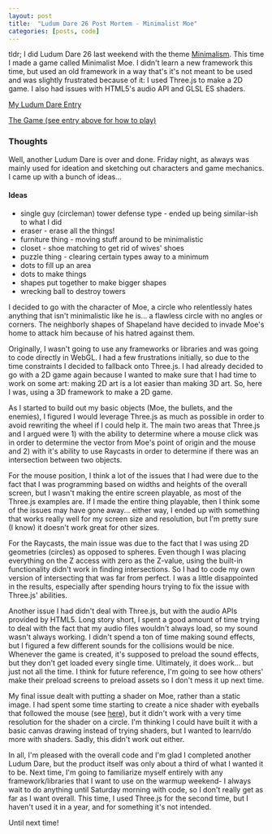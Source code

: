 ```yaml
---
layout: post
title:  "Ludum Dare 26 Post Mortem - Minimalist Moe"
categories: [posts, code]
---
```

tldr; I did Ludum Dare 26 last weekend with the theme [Minimalism](http://www.ludumdare.com/compo/2013/04/24/welcome-to-ludum-dare-26/). This time I made a game called Minimalist Moe. I didn't learn a new framework this time, but used an old framework in a way that's it's not meant to be used and was slightly frustrated because of it: I used Three.js to make a 2D game. I also had issues with HTML5's audio API and GLSL ES shaders.

[My Ludum Dare Entry](http://www.ludumdare.com/compo/ludum-dare-26/?action=preview&uid=7737)

[The Game (see entry above for how to play)](/ludumdare/ld26/)

### Thoughts

Well, another Ludum Dare is over and done. Friday night, as always was mainly used for ideation and sketching out characters and game mechanics. I came up with a bunch of ideas...

#### Ideas

* single guy (circleman) tower defense type - ended up being similar-ish to what I did
* eraser - erase all the things!
* furniture thing - moving stuff around to be minimalistic
* closet - shoe matching to get rid of wives' shoes
* puzzle thing - clearing certain types away to a minimum
* dots to fill up an area
* dots to make things
* shapes put together to make bigger shapes
* wrecking ball to destroy towers

I decided to go with the character of Moe, a circle who relentlessly hates anything that isn't minimalistic like he is... a flawless circle with no angles or corners. The neighborly shapes of Shapeland have decided to invade Moe's home to attack him because of his hatred against them.

Originally, I wasn't going to use any frameworks or libraries and was going to code directly in WebGL. I had a few frustrations initially, so due to the time constraints I decided to fallback onto Three.js. I had already decided to go with a 2D game again because I wanted to make sure that I had time to work on some art: making 2D art is a lot easier than making 3D art. So, here I was, using a 3D framework to make a 2D game.

As I started to build out my basic objects (Moe, the bullets, and the enemies), I figured I would leverage Three.js as much as possible in order to avoid rewriting the wheel if I could help it. The main two areas that Three.js and I argued were 1) with the ability to determine where a mouse click was in order to determine the vector from Moe's point of origin and the mouse and 2) with it's ability to use Raycasts in order to determine if there was an intersection between two objects.

For the mouse position, I think a lot of the issues that I had were due to the fact that I was programming based on widths and heights of the overall screen, but I wasn't making the entire screen playable, as most of the Three.js examples are. If I made the entire thing playable, then I think some of the issues may have gone away... either way, I ended up with something that works really well for my screen size and resolution, but I'm pretty sure (I know) it doesn't work great for other sizes.

For the Raycasts, the main issue was due to the fact that I was using 2D geometries (circles) as opposed to spheres. Even though I was placing everything on the Z access with zero as the Z-value, using the built-in functionality didn't work in finding intersections. So I had to code my own version of intersecting that was far from perfect. I was a little disappointed in the results, especially after spending hours trying to fix the issue with Three.js' abilities.

Another issue I had didn't deal with Three.js, but with the audio APIs provided by HTML5. Long story short, I spent a good amount of time trying to deal with the fact that my audio files wouldn't always load, so my sound wasn't always working. I didn't spend a ton of time making sound effects, but I figured a few different sounds for the collisions would be nice. Whenever the game is created, it's supposed to preload the sound effects, but they don't get loaded every single time. Ultimately, it does work... but just not all the time. I think for future reference, I'm going to see how others' make their preload screens to preload assets so I don't mess it up next time.

My final issue dealt with putting a shader on Moe, rather than a static image. I had spent some time starting to create a nice shader with eyeballs that followed the mouse (see [here](http://glsl.heroku.com/e#8379.0)), but it didn't work with a very time resolution for the shader on a circle. I'm thinking I could have built it with a basic canvas drawing instead of trying shaders, but I wanted to learn/do more with shaders. Sadly, this didn't work out either.

In all, I'm pleased with the overall code and I'm glad I completed another Ludum Dare, but the product itself was only about a third of what I wanted it to be. Next time, I'm going to familiarize myself entirely with any framework/libraries that I want to use on the warmup weekend- I always wait to do anything until Saturday morning with code, so I don't really get as far as I want overall. This time, I used Three.js for the second time, but I haven't used it in a year, and for something it's not intended.

Until next time!
